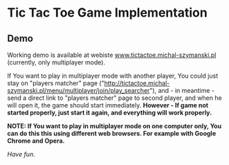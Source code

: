 
# Tic Tac Toe Game Implementation
## Demo
Working demo is available at webiste www.tictactoe.michal-szymanski.pl (currently, only multiplayer mode).

If You want to play in multiplayer mode with another player, You could just stay on "players matcher" page ("http://tictactoe.michal-szymanski.pl/menu/multiplayer/join/play_searcher"), and - in meantime - send a direct link to "players matcher" page to second player, and when he will open it, the game should start immediately. 
**However - If game not started properly, just start it again, and everything will work properly.**

**NOTE: If You want to play in multiplayer mode on one computer only, You can do this this using different web browsers. For example with Google Chrome and Opera.**

_Have fun._
